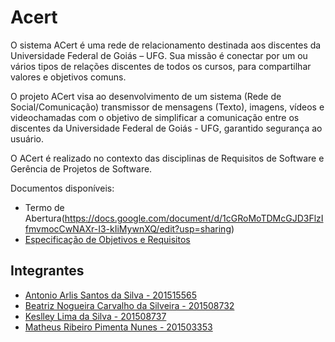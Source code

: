 # Acert

O sistema ACert é uma rede de relacionamento destinada aos discentes da Universidade  Federal de Goiás – UFG. Sua missão é conectar por um ou vários tipos de relações discentes de todos os cursos, para compartilhar valores e objetivos comuns. 

O projeto ACert visa ao desenvolvimento de um sistema (Rede de Social/Comunicação) transmissor de mensagens (Texto), imagens, vídeos e videochamadas com o objetivo de simplificar a comunicação entre os discentes da Universidade Federal de Goiás - UFG, garantido segurança ao usuário.

O ACert é realizado no contexto das disciplinas de Requisitos de Software e Gerência de Projetos de Software. 

Documentos disponíveis:

* Termo de Abertura(https://docs.google.com/document/d/1cGRoMoTDMcGJD3FlzIfmvmocCwNAXr-I3-kIiMywnXQ/edit?usp=sharing) 
* [Especificação de Objetivos e Requisitos](https://drive.google.com/file/d/0B18heSPJ79L5cFB2dC14cDgzWW8/view?usp=sharing)

## Integrantes

- [Antonio Arlis Santos da Silva - 201515565](https://github.com/antlisufg)
- [Beatriz Nogueira Carvalho da Silveira - 201508732](https://github.com/BeatrizN) 
- [Keslley Lima da Silva - 201508737](https://github.com/keslleylima) 
- [Matheus Ribeiro Pimenta Nunes - 201503353](https://github.com/matheuspiment)
